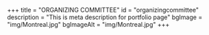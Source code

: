 +++
title = "ORGANIZING COMMITTEE"
id = "organizingcommittee"
description = "This is meta description for portfolio page"
bgImage = "img/Montreal.jpg"
bgImageAlt = "img/Montreal.jpg"
+++
